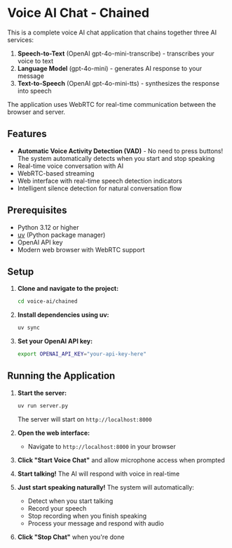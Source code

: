# Voice AI Chat - Chained

This is a complete voice AI chat application that chains together three AI services:
1. **Speech-to-Text** (OpenAI gpt-4o-mini-transcribe) - transcribes your voice to text
2. **Language Model** (gpt-4o-mini) - generates AI response to your message  
3. **Text-to-Speech** (OpenAI gpt-4o-mini-tts) - synthesizes the response into speech

The application uses WebRTC for real-time communication between the browser and server.

## Features

- **Automatic Voice Activity Detection (VAD)** - No need to press buttons! The system automatically detects when you start and stop speaking
- Real-time voice conversation with AI
- WebRTC-based streaming
- Web interface with real-time speech detection indicators
- Intelligent silence detection for natural conversation flow

## Prerequisites

- Python 3.12 or higher
- [uv](https://docs.astral.sh/uv/) (Python package manager)
- OpenAI API key
- Modern web browser with WebRTC support

## Setup

1. **Clone and navigate to the project:**
   ```bash
   cd voice-ai/chained
   ```

2. **Install dependencies using uv:**
   ```bash
   uv sync
   ```

3. **Set your OpenAI API key:**
   ```bash
   export OPENAI_API_KEY="your-api-key-here"
   ```

## Running the Application

1. **Start the server:**
   ```bash
   uv run server.py
   ```
   
   The server will start on `http://localhost:8000`

2. **Open the web interface:**
   - Navigate to `http://localhost:8000` in your browser

3. **Click "Start Voice Chat"** and allow microphone access when prompted

4. **Start talking!** The AI will respond with voice in real-time

5. **Just start speaking naturally!** The system will automatically:
   - Detect when you start talking
   - Record your speech
   - Stop recording when you finish speaking
   - Process your message and respond with audio

6. **Click "Stop Chat"** when you're done
